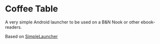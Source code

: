 # Coffee Table
A very simple Android launcher to be used on a B&amp;N Nook or other ebook-readers.

Based on [SimpleLauncher](https://github.com/arnabc/simplelauncher)



